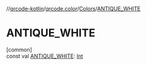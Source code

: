 //[qrcode-kotlin](../../../index.md)/[qrcode.color](../index.md)/[Colors](index.md)/[ANTIQUE_WHITE](-a-n-t-i-q-u-e_-w-h-i-t-e.md)

# ANTIQUE_WHITE

[common]\
const val [ANTIQUE_WHITE](-a-n-t-i-q-u-e_-w-h-i-t-e.md): [Int](https://kotlinlang.org/api/latest/jvm/stdlib/kotlin-stdlib/kotlin/-int/index.html)
